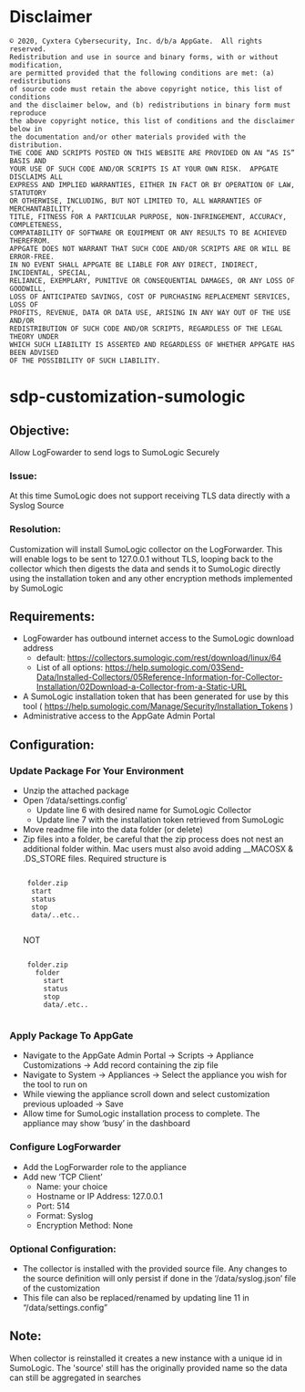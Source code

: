 # Disclaimer
``` 
© 2020, Cyxtera Cybersecurity, Inc. d/b/a AppGate.  All rights reserved.
Redistribution and use in source and binary forms, with or without modification,
are permitted provided that the following conditions are met: (a) redistributions
of source code must retain the above copyright notice, this list of conditions
and the disclaimer below, and (b) redistributions in binary form must reproduce
the above copyright notice, this list of conditions and the disclaimer below in
the documentation and/or other materials provided with the distribution.
THE CODE AND SCRIPTS POSTED ON THIS WEBSITE ARE PROVIDED ON AN “AS IS” BASIS AND
YOUR USE OF SUCH CODE AND/OR SCRIPTS IS AT YOUR OWN RISK.  APPGATE DISCLAIMS ALL
EXPRESS AND IMPLIED WARRANTIES, EITHER IN FACT OR BY OPERATION OF LAW, STATUTORY
OR OTHERWISE, INCLUDING, BUT NOT LIMITED TO, ALL WARRANTIES OF MERCHANTABILITY,
TITLE, FITNESS FOR A PARTICULAR PURPOSE, NON-INFRINGEMENT, ACCURACY, COMPLETENESS,
COMPATABILITY OF SOFTWARE OR EQUIPMENT OR ANY RESULTS TO BE ACHIEVED THEREFROM.
APPGATE DOES NOT WARRANT THAT SUCH CODE AND/OR SCRIPTS ARE OR WILL BE ERROR-FREE.
IN NO EVENT SHALL APPGATE BE LIABLE FOR ANY DIRECT, INDIRECT, INCIDENTAL, SPECIAL,
RELIANCE, EXEMPLARY, PUNITIVE OR CONSEQUENTIAL DAMAGES, OR ANY LOSS OF GOODWILL, 
LOSS OF ANTICIPATED SAVINGS, COST OF PURCHASING REPLACEMENT SERVICES, LOSS OF 
PROFITS, REVENUE, DATA OR DATA USE, ARISING IN ANY WAY OUT OF THE USE AND/OR
REDISTRIBUTION OF SUCH CODE AND/OR SCRIPTS, REGARDLESS OF THE LEGAL THEORY UNDER
WHICH SUCH LIABILITY IS ASSERTED AND REGARDLESS OF WHETHER APPGATE HAS BEEN ADVISED
OF THE POSSIBILITY OF SUCH LIABILITY.
``` 
# sdp-customization-sumologic

## Objective:
Allow LogFowarder to send logs to SumoLogic Securely

### Issue:
At this time SumoLogic does not support receiving TLS data directly with a Syslog Source

### Resolution:
Customization will install SumoLogic collector on the LogForwarder. This will enable logs to be sent to 127.0.0.1 without TLS, looping back to the collector which then digests the data and sends it to SumoLogic directly using the installation token and any other encryption methods implemented by SumoLogic

## Requirements:
- LogFowarder has outbound internet access to the SumoLogic download address 
	* default: https://collectors.sumologic.com/rest/download/linux/64
	* List of all options: https://help.sumologic.com/03Send-Data/Installed-Collectors/05Reference-Information-for-Collector-Installation/02Download-a-Collector-from-a-Static-URL
- A SumoLogic installation token that has been generated for use by this tool ( https://help.sumologic.com/Manage/Security/Installation_Tokens ) 
- Administrative access to the AppGate Admin Portal

## Configuration:
### Update Package For Your Environment
- Unzip the attached package
- Open ‘/data/settings.config’
	* Update line 6 with desired name for SumoLogic Collector
	* Update line 7 with the installation token retrieved from SumoLogic
- Move readme file into the data folder (or delete)
- Zip files into a folder, be careful that the zip process does not nest an additional folder within. Mac users must also avoid adding __MACOSX & .DS_STORE files. Required structure is
	<pre><code>
   folder.zip
    start
    status
    stop
    data/..etc..
   </code></pre>
   NOT
   <pre><code>
   folder.zip
     folder
       start
       status
       stop
       data/.etc..
    </code></pre>

### Apply Package To AppGate
- Navigate to the AppGate Admin Portal -> Scripts -> Appliance Customizations -> Add record containing the zip file
- Navigate to System -> Appliances -> Select the appliance you wish for the tool to run on
- While viewing the appliance scroll down and select customization previous uploaded -> Save
- Allow time for SumoLogic installation process to complete. The appliance may show ‘busy’ in the dashboard

### Configure LogForwarder
- Add the LogForwarder role to the appliance
- Add new ‘TCP Client’
	* Name:  your choice
	* Hostname or IP Address: 127.0.0.1
	* Port: 514
	* Format: Syslog
	* Encryption Method: None

### Optional Configuration:
- The collector is installed with the provided source file. Any changes to the source definition will only persist if done in the ‘/data/syslog.json’ file of the customization
- This file can also be replaced/renamed by updating line 11 in “/data/settings.config”

## Note:
When collector is reinstalled it creates a new instance with a unique id in SumoLogic. The 'source' still has the originally provided name so the data can still be aggregated in searches
